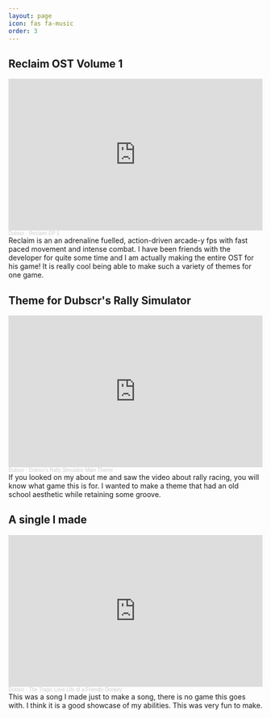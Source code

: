 ```yaml
---
layout: page
icon: fas fa-music
order: 3
---
```


## Reclaim OST Volume 1
<iframe width="100%" height="300" scrolling="no" frameborder="no" allow="autoplay" src="https://w.soundcloud.com/player/?url=https%3A//api.soundcloud.com/playlists/1631944801&color=%23ff0000&auto_play=false&hide_related=false&show_comments=true&show_user=true&show_reposts=false&show_teaser=true&visual=true"></iframe><div style="font-size: 10px; color: #cccccc;line-break: anywhere;word-break: normal;overflow: hidden;white-space: nowrap;text-overflow: ellipsis; font-family: Interstate,Lucida Grande,Lucida Sans Unicode,Lucida Sans,Garuda,Verdana,Tahoma,sans-serif;font-weight: 100;"><a href="https://soundcloud.com/user-759674568" title="Dubscr" target="_blank" style="color: #cccccc; text-decoration: none;">Dubscr</a> · <a href="https://soundcloud.com/user-759674568/sets/reclaim-ep-1" title="Reclaim EP 1" target="_blank" style="color: #cccccc; text-decoration: none;">Reclaim EP 1</a></div>

<div>Reclaim is an an adrenaline fuelled, action-driven arcade-y fps with fast paced movement and intense combat. I have been friends with the developer for quite some time and I am actually making the entire OST for his game! It is really cool being able to make such a variety of themes for one game.</div>

## Theme for Dubscr's Rally Simulator
<iframe width="100%" height="300" scrolling="no" frameborder="no" allow="autoplay" src="https://w.soundcloud.com/player/?url=https%3A//api.soundcloud.com/tracks/1739020728&color=%23ff0000&auto_play=false&hide_related=false&show_comments=true&show_user=true&show_reposts=false&show_teaser=true&visual=true"></iframe><div style="font-size: 10px; color: #cccccc;line-break: anywhere;word-break: normal;overflow: hidden;white-space: nowrap;text-overflow: ellipsis; font-family: Interstate,Lucida Grande,Lucida Sans Unicode,Lucida Sans,Garuda,Verdana,Tahoma,sans-serif;font-weight: 100;"><a href="https://soundcloud.com/user-759674568" title="Dubscr" target="_blank" style="color: #cccccc; text-decoration: none;">Dubscr</a> · <a href="https://soundcloud.com/user-759674568/psx-rally-main-menu-fan-made" title="Dubscr&#x27;s Rally Simulator Main Theme" target="_blank" style="color: #cccccc; text-decoration: none;">Dubscr&#x27;s Rally Simulator Main Theme</a></div>

<div>If you looked on my about me and saw the video about rally racing, you will know what game this is for. I wanted to make a theme that had an old school aesthetic while retaining some groove.</div>

## A single I made

<iframe width="100%" height="300" scrolling="no" frameborder="no" allow="autoplay" src="https://w.soundcloud.com/player/?url=https%3A//api.soundcloud.com/tracks/1825241133&color=%23ff0000&auto_play=false&hide_related=false&show_comments=true&show_user=true&show_reposts=false&show_teaser=true&visual=true"></iframe><div style="font-size: 10px; color: #cccccc;line-break: anywhere;word-break: normal;overflow: hidden;white-space: nowrap;text-overflow: ellipsis; font-family: Interstate,Lucida Grande,Lucida Sans Unicode,Lucida Sans,Garuda,Verdana,Tahoma,sans-serif;font-weight: 100;"><a href="https://soundcloud.com/user-759674568" title="Dubscr" target="_blank" style="color: #cccccc; text-decoration: none;">Dubscr</a> · <a href="https://soundcloud.com/user-759674568/the-tragic-love-life-of-a-friendly-donkey" title="The Tragic Love Life of a Friendly Donkey" target="_blank" style="color: #cccccc; text-decoration: none;">The Tragic Love Life of a Friendly Donkey</a></div>

<div>This was a song I made just to make a song, there is no game this goes with. I think it is a good showcase of my abilities. This was very fun to make.</siv>
